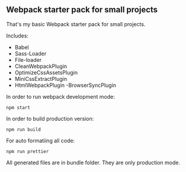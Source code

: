 ## Webpack starter pack for small projects

That's my basic Webpack starter pack for small projects. 


Includes:

- Babel
- Sass-Loader
- File-loader
- CleanWebpackPlugin
- OptimizeCssAssetsPlugin
- MiniCssExtractPlugin
- HtmlWebpackPlugin
-BrowserSyncPlugin

In order to run webpack development mode:

```
npm start 
```

In order to build production version: 
```
npm run build
```

For auto formatiing all code:

```
npm run prettier
```

All generated files are in bundle folder. They are only production mode.


